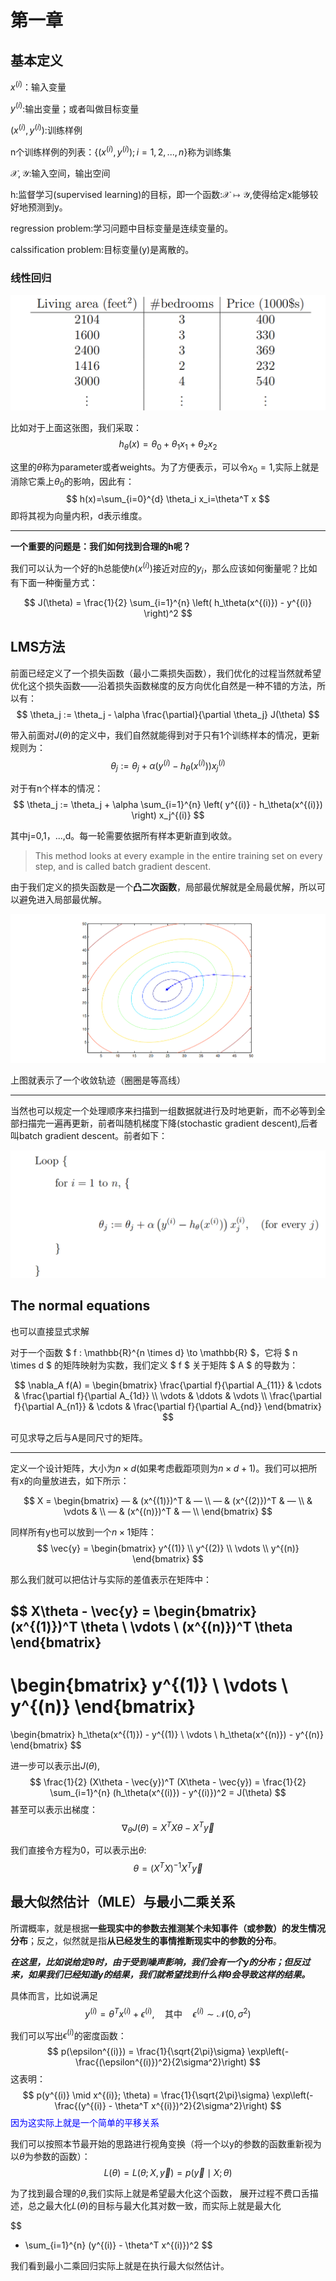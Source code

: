 # 第一章

## 基本定义
$x^{(i)}$：输入变量

$y^{(i)}$:输出变量；或者叫做目标变量

$(x^{(i)} ,y^{(i)})$:训练样例

n个训练样例的列表：$\{(x^{(i)} ,y^{(i)});i=1,2,...,n\}$称为训练集

$\mathcal{X},\mathcal{Y}$:输入空间，输出空间

h:监督学习(supervised learning)的目标，即一个函数:$\mathcal{X}\mapsto \mathcal{Y}$,使得给定x能够较好地预测到y。

regression problem:学习问题中目标变量是连续变量的。

calssification problem:目标变量(y)是离散的。

### 线性回归

![p8图](./pic/1.png)

比如对于上面这张图，我们采取：
$$
h_\theta(x)=\theta_0+\theta_1 x_1+\theta_2 x_2
$$

这里的$\theta$称为parameter或者weights。为了方便表示，可以令$x_0=1$,实际上就是消除它乘上$\theta_0$的影响，因此有：
$$
h(x)=\sum_{i=0}^{d} \theta_i x_i=\theta^T x
$$
即将其视为向量内积，d表示维度。

---
**一个重要的问题是：我们如何找到合理的h呢？**

我们可以认为一个好的h总能使$h(x^{(i)})$接近对应的$y_i$，那么应该如何衡量呢？比如有下面一种衡量方式：

$$
J(\theta) = \frac{1}{2} \sum_{i=1}^{n} \left( h_\theta(x^{(i)}) - y^{(i)} \right)^2
$$


## LMS方法

前面已经定义了一个损失函数（最小二乘损失函数），我们优化的过程当然就希望优化这个损失函数——沿着损失函数梯度的反方向优化自然是一种不错的方法，所以有：
$$
\theta_j := \theta_j - \alpha \frac{\partial}{\partial \theta_j} J(\theta)
$$

带入前面对$J(\theta)$的定义中，我们自然就能得到对于只有1个训练样本的情况，更新规则为：
$$
\theta_j := \theta_j + \alpha \left( y^{(i)} - h_\theta(x^{(i)}) \right) x_j^{(i)}
$$

对于有n个样本的情况：
$$
\theta_j := \theta_j + \alpha \sum_{i=1}^{n} \left( y^{(i)} - h_\theta(x^{(i)}) \right) x_j^{(i)}
$$

其中j=0,1，...,d。每一轮需要依据所有样本更新直到收敛。

>  This method looks
at every example in the entire training set on every step, and is called batch
gradient descent.

由于我们定义的损失函数是一个**凸二次函数**，局部最优解就是全局最优解，所以可以避免进入局部最优解。

![p11图](./pic/2.png)

上图就表示了一个收敛轨迹（圈圈是等高线）

---

当然也可以规定一个处理顺序来扫描到一组数据就进行及时地更新，而不必等到全部扫描完一遍再更新，前者叫随机梯度下降(stochastic gradient descent),后者叫batch gradient descent。前者如下：

![p12图](./pic/3.png)

## The normal equations

也可以直接显式求解

对于一个函数 $ f : \mathbb{R}^{n \times d} \to \mathbb{R} $，它将 $ n \times d $ 的矩阵映射为实数，我们定义 $ f $ 关于矩阵 $ A $ 的导数为：

$$
\nabla_A f(A) =
\begin{bmatrix}
\frac{\partial f}{\partial A_{11}} & \cdots & \frac{\partial f}{\partial A_{1d}} \\
\vdots & \ddots & \vdots \\
\frac{\partial f}{\partial A_{n1}} & \cdots & \frac{\partial f}{\partial A_{nd}}
\end{bmatrix}
$$

可见求导之后与A是同尺寸的矩阵。

---

定义一个设计矩阵，大小为$n \times d$(如果考虑截距项则为$n \times d+1$)。我们可以把所有x的向量放进去，如下所示：

$$
X =
\begin{bmatrix}
— & (x^{(1)})^T & — \\
— & (x^{(2)})^T & — \\
    & \vdots & \\
— & (x^{(n)})^T & — \\
\end{bmatrix}
$$

同样所有y也可以放到一个$n \times 1$矩阵：
$$
\vec{y} =
\begin{bmatrix}
y^{(1)} \\
y^{(2)} \\
\vdots \\
y^{(n)}
\end{bmatrix}
$$

那么我们就可以把估计与实际的差值表示在矩阵中：

$$
X\theta - \vec{y} =
\begin{bmatrix}
(x^{(1)})^T \theta \\
\vdots \\
(x^{(n)})^T \theta
\end{bmatrix}
-
\begin{bmatrix}
y^{(1)} \\
\vdots \\
y^{(n)}
\end{bmatrix}
=
\begin{bmatrix}
h_\theta(x^{(1)}) - y^{(1)} \\
\vdots \\
h_\theta(x^{(n)}) - y^{(n)}
\end{bmatrix}
$$

进一步可以表示出$J(\theta)$,
$$
\frac{1}{2} (X\theta - \vec{y})^T (X\theta - \vec{y}) = \frac{1}{2} \sum_{i=1}^{n} (h_\theta(x^{(i)}) - y^{(i)})^2 = J(\theta)
$$
甚至可以表示出梯度：
$$
\nabla_{\theta} J(\theta)=X^TX\theta-X^T\vec{y}
$$

我们直接令方程为0，可以表示出$\theta$:
$$
\theta = (X^T X)^{-1} X^T \vec{y}
$$

## 最大似然估计（MLE）与最小二乘关系

所谓概率，就是根据**一些现实中的参数去推测某个未知事件（或参数）的发生情况分布**；反之，似然就是指**从已经发生的事情推断现实中的参数的分布**。

***在这里，比如说给定$\theta$时，由于受到噪声影响，我们会有一个y的分布；但反过来，如果我们已经知道y的结果，我们就希望找到什么样$\theta$会导致这样的结果。***

具体而言，比如说满足
$$
y^{(i)} = \theta^T x^{(i)} + \epsilon^{(i)}, \quad \text{其中} \quad \epsilon^{(i)} \sim \mathcal{N}(0, \sigma^2)
$$

我们可以写出$\epsilon^{(i)}$的密度函数：
$$
p(\epsilon^{(i)}) = \frac{1}{\sqrt{2\pi}\sigma} \exp\left(-\frac{(\epsilon^{(i)})^2}{2\sigma^2}\right)
$$
这表明：
$$
p(y^{(i)} \mid x^{(i)}; \theta) = \frac{1}{\sqrt{2\pi}\sigma} \exp\left(-\frac{(y^{(i)} - \theta^T x^{(i)})^2}{2\sigma^2}\right)
$$
<span style="color: blue;">因为这实际上就是一个简单的平移关系</span>

我们可以按照本节最开始的思路进行视角变换（将一个以y的参数的函数重新视为以$\theta$为参数的函数）：
$$
L(\theta) = L(\theta; X, \vec{y}) = p(\vec{y} \mid X; \theta)
$$

为了找到最合理的$\theta$,我们实际上就是希望最大化这个函数，
展开过程不费口舌描述，总之最大化$L(\theta)$的目标与最大化其对数一致，而实际上就是最大化

$$
- \sum_{i=1}^{n} (y^{(i)} - \theta^T x^{(i)})^2
$$

我们看到最小二乘回归实际上就是在执行最大似然估计。